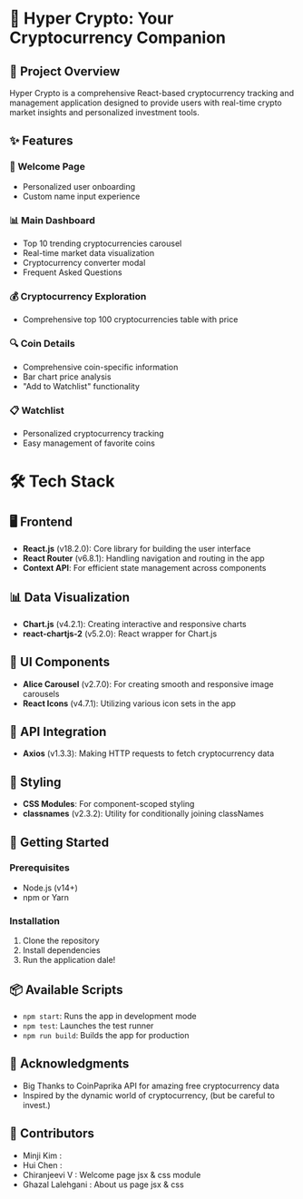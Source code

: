 # 🚀 Hyper Crypto: Your Cryptocurrency Companion

## 📝 Project Overview
Hyper Crypto is a comprehensive React-based cryptocurrency tracking and management application designed to provide users with real-time crypto market insights and personalized investment tools.

## ✨ Features

### 🎉 Welcome Page
- Personalized user onboarding
- Custom name input experience

### 📊 Main Dashboard
- Top 10 trending cryptocurrencies carousel
- Real-time market data visualization
- Cryptocurrency converter modal
- Frequent Asked Questions 

### 💰 Cryptocurrency Exploration
- Comprehensive top 100 cryptocurrencies table with price

### 🔍 Coin Details
- Comprehensive coin-specific information
- Bar chart price analysis
- "Add to Watchlist" functionality

### 📋 Watchlist
- Personalized cryptocurrency tracking
- Easy management of favorite coins

  

# 🛠 Tech Stack

## 🖥 Frontend
- **React.js** (v18.2.0): Core library for building the user interface
- **React Router** (v6.8.1): Handling navigation and routing in the app
- **Context API**: For efficient state management across components

## 📊 Data Visualization
- **Chart.js** (v4.2.1): Creating interactive and responsive charts
- **react-chartjs-2** (v5.2.0): React wrapper for Chart.js

## 🎠 UI Components
- **Alice Carousel** (v2.7.0): For creating smooth and responsive image carousels
- **React Icons** (v4.7.1): Utilizing various icon sets in the app

## 🔄 API Integration
- **Axios** (v1.3.3): Making HTTP requests to fetch cryptocurrency data

## 💅 Styling
- **CSS Modules**: For component-scoped styling
- **classnames** (v2.3.2): Utility for conditionally joining classNames



## 🚀 Getting Started

### Prerequisites
- Node.js (v14+)
- npm or Yarn

### Installation
1. Clone the repository
2. Install dependencies
3. Run the application dale!

## 📦 Available Scripts
- `npm start`: Runs the app in development mode
- `npm test`: Launches the test runner
- `npm run build`: Builds the app for production

## 🌟 Acknowledgments
- Big Thanks to CoinPaprika API for amazing free cryptocurrency data
- Inspired by the dynamic world of cryptocurrency, (but be careful to invest.)

## 🤝 Contributors
- Minji Kim : 
- Hui Chen :
- Chiranjeevi V : Welcome page jsx & css module
- Ghazal Lalehgani : About us page jsx & css


